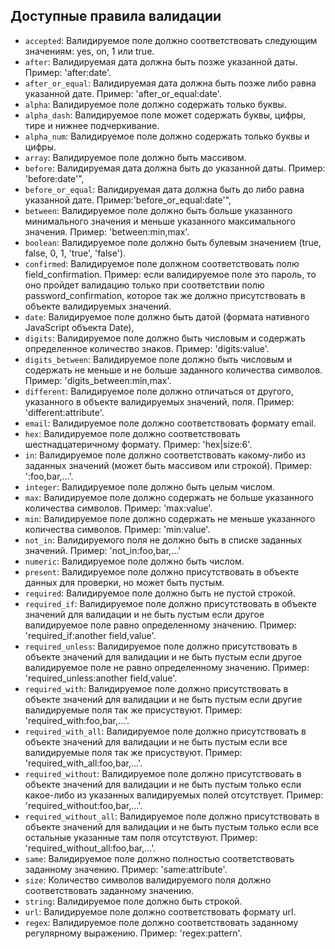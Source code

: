 ## Доступные правила валидации

  - `accepted`: Валидируемое поле должно соответствовать следующим значениям: yes, on, 1 или true.
  - `after`: Валидируемая дата должна быть позже указанной даты. Пример: 'after:date'.
  - `after_or_equal`: Валидируемая дата должна быть позже либо равна указанной дате. Пример: 'after_or_equal:date'.
  - `alpha`: Валидируемое поле должно содержать только буквы.
  - `alpha_dash`: Валидируемое поле может содержать буквы, цифры, тире и нижнее подчеркивание.
  - `alpha_num`: Валидируемое поле должно содержать только буквы и цифры.
  - `array`: Валидируемое поле должно быть массивом.
  - `before`: Валидируемая дата должна быть до указанной даты. Пример: 'before:date'",
  - `before_or_equal`: Валидируемая дата должна быть до либо равна указанной дате. Пример:'before_or_equal:date'",
  - `between`: Валидируемое поле должно быть больше указанного минимального значения и меньше указанного максимального значения. Пример: 'between:min,max'.
  - `boolean`: Валидируемое поле должно быть булевым значением (true, false, 0, 1, 'true', 'false').
  - `confirmed`: Валидируемое поле должном соответствовать полю field_confirmation. Пример: если валидируемое поле это пароль, то оно пройдет валидацию только при соответствии 
полю password_confirmation, которое так же должно присутствовать в объекте валидируемых значений.
  - `date`: Валидируемое поле должно быть датой (формата нативного JavaScript объекта Date),
  - `digits`: Валидируемое поле должно быть числовым и содержать определенное количество знаков. Пример: 'digits:value'.
  - `digits_between`: Валидируемое поле должно быть числовым и содержать не меньше и не больше заданного количества символов. Пример: 'digits_between:min,max'.
  - `different`: Валидируемое поле должно отличаться от другого, указанного в объекте валидируемых значений, поля. Пример: 'different:attribute'.
  - `email`: Валидируемое поле должно соответствовать формату email.
  - `hex`: Валидируемое поле должно соответствовать шестнадцатеричному формату. Пример: 'hex|size:6'.
  - `in`: Валидируемое поле должно соответствовать какому-либо из заданных значений (может быть массивом или строкой). Пример: ':foo,bar,...'.
  - `integer`: Валидируемое поле должно быть целым числом.
  - `max`: Валидируемое поле должно содержать не больше указанного количества символов. Пример: 'max:value'.
  - `min`: Валидируемое поле должно содержать не меньше указанного количества символов. Пример: 'min:value'.
  - `not_in`: Валидируемого поля не должно быть в списке заданных значений. Пример: 'not_in:foo,bar,...'
  - `numeric`: Валидируемое поле должно быть числом.
  - `present`: Валидируемое поле должно присутствовать в объекте данных для проверки, но может быть пустым.
  - `required`: Валидируемое поле должно быть не пустой строкой.
  - `required_if`: Валидируемое поле должно присутствовать в объекте значений для валидации и не быть пустым если другое валидируемое поле равно определенному значению. Пример: 'required_if:another field,value'.
  - `required_unless`: Валидируемое поле должно присутствовать в объекте значений для валидации и не быть пустым если другое валидируемое поле не равно определенному значению. Пример: 'required_unless:another field,value'.
  - `required_with`: Валидируемое поле должно присутствовать в объекте значений для валидации и не быть пустым если другие валидируемые поля так же присуствуют. Пример: 'required_with:foo,bar,...'.
  - `required_with_all`: Валидируемое поле должно присутствовать в объекте значений для валидации и не быть пустым если все валидируемые поля так же присуствуют. Пример: 'required_with_all:foo,bar,...'.
  - `required_without`: Валидируемое поле должно присутствовать в объекте значений для валидации и не быть пустым только если какое-либо из указанных валидируемых полей отсутствует. Пример: 'required_without:foo,bar,...'.
  - `required_without_all`: Валидируемое поле должно присутствовать в объекте значений для валидации и не быть пустым только если все остальные указанные там поля отсутствуют. Пример: 'required_without_all:foo,bar,...'.
  - `same`: Валидируемое поле должно полностью соответствовать заданному значению. Пример: 'same:attribute'.
  - `size`: Количество символов валидируемого поля должно соответствовать заданному значению.
  - `string`: Валидируемое поле должно быть строкой.
  - `url`: Валидируемое поле должно соответствовать формату url.
  - `regex`: Валидируемое поле должно соответствовать заданному регулярному выражению. Пример: 'regex:pattern'.